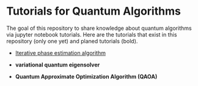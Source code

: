 # Tutorials for Quantum Algorithms
The goal of this repository to share knowledge about quantum algorithms via jupyter notebook tutorials. Here are the tutorials that exist in this repository (only one yet) and planed tutorials (bold).


* [Iterative phase estimation algorithm](https://github.com/DavitKhach/quantum-algorithms-tutorials/blob/master/iterative_phase_estimation.ipynb)

* **variational quantum eigensolver**

* **Quantum Approximate Optimization Algorithm (QAOA)**


